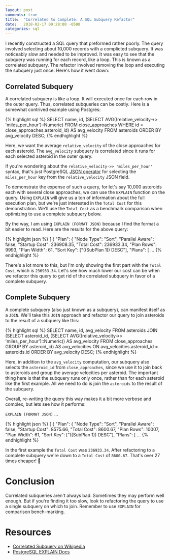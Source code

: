 ```yaml
---
layout: post
comments: true
title:  "Correlated to Complete: A SQL Subquery Refactor"
date:   2018-02-17 09:29:00 -0500
categories: sql
---
```

I recently constructed a SQL query that preformed rather poorly.  The query
involved selecting about 10,000 records with a complicted subquery.  It was
noticeably slow and needed to be improved. It was easy to see that the subquery
was running for each record, like a loop. This is known as a correlated subquery.
The refactor involved removing the loop and executing the subquery just once.
Here's how it went down:

## Correlated Subquery
A correlated subquery is like a loop.  It will executed once for each row in the
outer query.  Thus, correlated subqueries can be costly.  Here is a somewhat
contrived example using Postgres:

{% highlight sql %}
SELECT name,
       id,
       (SELECT AVG((relative_velocity->> 'miles_per_hour')::Numeric)
        FROM close_approaches
        WHERE id = close_approaches.asteroid_id) AS avg_velocity
FROM asteroids
ORDER BY avg_velocity DESC;
{% endhighlight %}

Here, we want the average `relative_velocity` of the close approaches for each
asteroid.  The `avg_velocity` subquery is correlated since it runs for each
selected asteroid in the outer query.

If you're wondering about the `relative_velocity->> 'miles_per_hour'` syntax,
that's just PostgreSQL [JSON operator](https://www.postgresql.org/docs/current/static/functions-json.html)
for selecting the `miles_per_hour` key from the `relative_velocity` JSON field.

To demonstrate the expense of such a query, for let's say 10,000 asteroids
each with several close approaches, we can use the `EXPLAIN` function on the
query.  Using `EXPLAIN` will give us a ton of information about the full
execution plan, but we're just interested in the `Total Cost` for this
demonstration. We'll use the `Total Cost` as a benchmark comparison when
optimizing to use a complete subquery below.

By the way, I am using `EXPLAIN (FORMAT JSON)` because I find the format a bit
easier to read. Here are the results for the above query:

{% highlight json %}
 [
   {
     "Plan": {
       "Node Type": "Sort",
       "Parallel Aware": false,
       "Startup Cost": 236908.35,
       "Total Cost": 236933.34,
       "Plan Rows": 9993,
       "Plan Width": 61,
       "Sort Key": ["((SubPlan 1)) DESC"],
       "Plans": [
       ...
{% endhighlight %}

There's a lot more to this, but I'm only showing the first part with
the `Total Cost`, which is `236933.34`.  Let's see how much lower our cost can
be when we refactor this query to get rid of the correlated subquery in favor
of a complete subquery.

## Complete Subquery

A complete subquery (also just known as a subquery), can manifest itself as a
`JOIN`.  We'll take this `JOIN` approach and refactor our query to join
asteroids to the result of a subquery like this:

{% highlight sql %}
SELECT name,
       id,
       avg_velocity
FROM asteroids
     JOIN (SELECT asteroid_id,
                  (SELECT AVG((relative_velocity->> 'miles_per_hour')::Numeric)) AS avg_velocity
           FROM close_approaches
           GROUP BY asteroid_id) AS avg_velocities
     ON avg_velocities.asteroid_id = asteroids.id
ORDER BY avg_velocity DESC;
{% endhighlight %}

Here, in addition to the `avg_velocity` computation, our subquery also selects
the `asteroid_id` from `close_approaches`, since we use it to join back to
asteroids and group the average velocities per asteroid. The important thing here
is that the subquery runs only once, rather than for each asteroid like the first
example.  All we need to do is join the `asteroids` to the result of the subquery.

Overall, re-writing the query this way makes it a bit more verbose and complex,
but lets see how it performs:

`EXPLAIN (FORMAT JSON)` ...

{% highlight json %}
 [
   {
     "Plan": {
       "Node Type": "Sort",
       "Parallel Aware": false,
       "Startup Cost": 8575.66,
       "Total Cost": 8600.67,
       "Plan Rows": 10007,
       "Plan Width": 61,
       "Sort Key": ["((SubPlan 1)) DESC"],
       "Plans": [
       ...
{% endhighlight %}

In the first example the `Total Cost` was `236933.34`.  After refactoring to a
complete subquery we're down to a `Total Cost` of `8600.67`. That's over 27
times cheaper! 🙂

# Conclusion

Correlated subqueries aren't always bad.  Sometimes they may perform well enough.
But if you're finding it too slow, look to refactoring the query to use a
single subquery on which to join.  Remember to use `EXPLAIN` for comparison
bench-marking.

# Resources
- [Correlated Subquery on Wikipedia](https://en.wikipedia.org/wiki/Correlated_subquery)
- [PostgreSQL EXPLAIN Docs](https://www.postgresql.org/docs/current/static/sql-explain.html)
